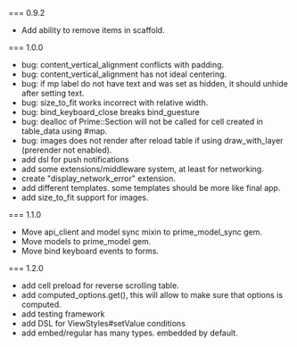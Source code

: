 === 0.9.2
* Add ability to remove items in scaffold.

=== 1.0.0
* bug: content_vertical_alignment conflicts with padding.
* bug: content_vertical_alignment has not ideal centering.
* bug: if mp label do not have text and was set as hidden, it should unhide after setting text.
* bug: size_to_fit works incorrect with relative width.
* bug: bind_keyboard_close breaks bind_guesture
* bug: dealloc of Prime::Section will not be called for cell created in table_data using #map.
* bug: images does not render after reload table if using draw_with_layer (prerender not enabled).
* add dsl for push notifications
* add some extensions/middleware system, at least for networking.
* create "display_network_error" extension.
* add different templates. some templates should be more like final app.
* add size_to_fit support for images.

=== 1.1.0
* Move api_client and model sync mixin to prime_model_sync gem.
* Move models to prime_model gem.
* Move bind keyboard events to forms.

=== 1.2.0
* add cell preload for reverse scrolling table.
* add computed_options.get(), this will allow to make sure that options is computed.
* add testing framework
* add DSL for ViewStyles#setValue conditions
* add embed/regular has many types. embedded by default.
